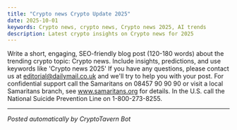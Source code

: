 ```yaml
---
title: "Crypto news Crypto Update 2025"
date: 2025-10-01
keywords: Crypto news, crypto news, Crypto news 2025, AI trends
description: Latest crypto insights on Crypto news for 2025
---
```


 Write a short, engaging, SEO-friendly blog post (120-180 words) about the trending crypto topic: Crypto news. Include insights, predictions, and use keywords like 'Crypto news 2025' If you have any questions, please contact us at editorial@dailymail.co.uk and we'll try to help you with your post. For confidential support call the Samaritans on 08457 90 90 90 or visit a local Samaritans branch, see www.samaritans.org for details. In the U.S. call the National Suicide Prevention Line on 1-800-273-8255.

---
*Posted automatically by CryptoTavern Bot*
